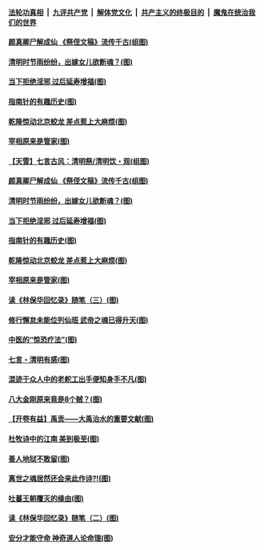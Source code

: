 

####  [法轮功真相](../../../../basic/blob/master/README.md?t=04041530) &nbsp;|&nbsp; [九评共产党](../../../../9ping.md/blob/master/README.md?t=04041530) &nbsp;|&nbsp; [解体党文化](../../../../jtdwh.md/blob/master/README.md?t=04041530)  &nbsp;|&nbsp; [共产主义的终极目的](../../../../gczydzjmd.md/blob/master/README.md?t=04041530) &nbsp;|&nbsp; [魔鬼在统治我们的世界](../../../../mgztzwmdsj.md/blob/master/README.md?t=04041530) 

#### [颜真卿尸解成仙 《祭侄文稿》流传千古(组图)](../pages/p7/926379.md?t=04041530) 

#### [清明时节雨纷纷，出嫁女儿欲断魂？(图)](../pages/p7/928229.md?t=04041530) 

#### [当下拒绝淫邪 过后延寿增福(图)](../pages/p7/928142.md?t=04041530) 

#### [指南针的有趣历史(图)](../pages/p7/927838.md?t=04041530) 

#### [乾隆惊动北京蛟龙 差点惹上大麻烦(图)](../pages/p7/928247.md?t=04041530) 

#### [宰相原来是管家(图)](../pages/p7/927841.md?t=04041530) 

#### [【天雪】七言古风：清明祭/清明饮・观(组图)](../pages/p7/928585.md?t=04041530) 

#### [颜真卿尸解成仙 《祭侄文稿》流传千古(组图)](../pages/p7/926379.md?t=04041530) 

#### [清明时节雨纷纷，出嫁女儿欲断魂？(图)](../pages/p7/928229.md?t=04041530) 

#### [当下拒绝淫邪 过后延寿增福(图)](../pages/p7/928142.md?t=04041530) 

#### [指南针的有趣历史(图)](../pages/p7/927838.md?t=04041530) 

#### [乾隆惊动北京蛟龙 差点惹上大麻烦(图)](../pages/p7/928247.md?t=04041530) 

#### [宰相原来是管家(图)](../pages/p7/927841.md?t=04041530) 

#### [读《林保华回忆录》随笔（三）(图)](../pages/p7/927928.md?t=04041530) 

#### [修行懈怠未能位列仙班 武帝之魂已得升天(图)](../pages/p7/927921.md?t=04041530) 

#### [中医的“惊恐疗法”(图)](../pages/p7/927840.md?t=04041530) 

#### [七言・清明有感(图)](../pages/p7/928236.md?t=04041530) 

#### [混迹于众人中的老舵工出手便知身手不凡(图)](../pages/p7/927890.md?t=04041530) 

#### [八大金刚原来竟是8个贼？(图)](../pages/p7/927994.md?t=04041530) 

#### [【开卷有益】禹贡——大禹治水的重要文献(图)](../pages/p7/927930.md?t=04041530) 

#### [杜牧诗中的江南 美到极至(图)](../pages/p7/928144.md?t=04041530) 

#### [善人地狱不敢留(图)](../pages/p7/927834.md?t=04041530) 

#### [离世之魂居然还会来此作诗?!(图)](../pages/p7/927823.md?t=04041530) 

#### [吐蕃王朝覆灭的缘由(图)](../pages/p7/927590.md?t=04041530) 

#### [读《林保华回忆录》随笔（二）(图)](../pages/p7/927927.md?t=04041530) 

#### [安分才能守命 神奇道人论命理(图)](../pages/p7/927588.md?t=04041530) 

